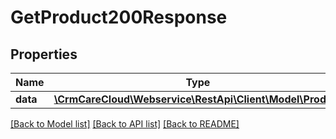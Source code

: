 # GetProduct200Response

## Properties
Name | Type | Description | Notes
------------ | ------------- | ------------- | -------------
**data** | [**\CrmCareCloud\Webservice\RestApi\Client\Model\Product**](Product.md) |  | [optional] 

[[Back to Model list]](../../README.md#documentation-for-models) [[Back to API list]](../../README.md#documentation-for-api-endpoints) [[Back to README]](../../README.md)

